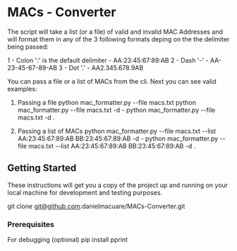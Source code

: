
# MACs - Converter

The script will take a list (or a file) of valid and invalid MAC Addresses and will format them in any of the 3 following formats deping on the the delimiter being passed:

1 - Colon ':' is the default delimiter - AA:23:45:67:89:AB
2 - Dash '-' - AA-23-45-67-89-AB
3 - Dot '.' - AA2.345.678.9AB

You can pass a file or a list of MACs from the cli. Next you can see valid examples:
1. Passing a file
python mac_formatter.py --file macs.txt
python mac_formatter.py --file macs.txt -d -
python mac_formatter.py --file macs.txt -d .

2. Passing a list of MACs
python mac_formatter.py --file macs.txt --list AA:23:45:67:89:AB BB:23:45:67:89:AB -d -
python mac_formatter.py --file macs.txt --list AA:23:45:67:89:AB BB:23:45:67:89:AB -d .


## Getting Started

These instructions will get you a copy of the project up and running on your local machine for development and testing purposes.

git clone git@github.com:danielmacuare/MACs-Converter.git


### Prerequisites
For debugging (optional)
pip install pprint
